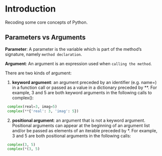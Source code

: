 # Introduction
Recoding some core concepts of Python.

## Parameters vs Arguments
**Parameter**: A parameter is the variable which is part of the method’s signature, namely `method declaration`.

**Argument**: An argument is an expression used when `calling the method`.

There are two kinds of argument:

1. **keyword argument**: an argument preceded by an identifier (e.g. name=) in a function call or passed as a value in a dictionary preceded by \*\*. For example, 3 and 5 are both keyword arguments in the following calls to complex():

```python
 complex(real=3, imag=5)
 complex(**{'real': 3, 'imag': 5})
```

2. **positional argument**: an argument that is not a keyword argument. Positional arguments can appear at the beginning of an argument list and/or be passed as elements of an iterable preceded by \*. For example, 3 and 5 are both positional arguments in the following calls:

```python
 complex(3, 5)
 complex(*(3, 5)
```
